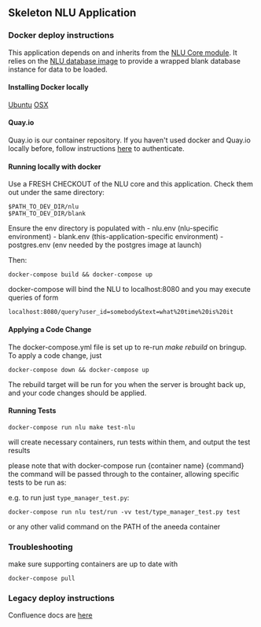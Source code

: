 ## Skeleton NLU Application

### Docker deploy instructions

This application depends on and inherits from the [NLU Core module](https://github.com/iAmPlus/nlu). It relies on the [NLU database image](https://github.com/iAmPlus/nlu-postgres-docker) to provide a wrapped blank database instance for data to be loaded.

#### Installing Docker locally

[Ubuntu](https://docs.docker.com/engine/installation/linux/docker-ce/ubuntu/)
[OSX](https://www.docker.com/docker-mac)

#### Quay.io

Quay.io is our container repository. If you haven't used docker and Quay.io locally before, follow instructions [here](https://iamplus.atlassian.net/wiki/spaces/NE/pages/108958457/Docker+Setup) to authenticate.

#### Running locally with docker

Use a FRESH CHECKOUT of the NLU core and this application. Check them out under the same directory:

```
$PATH_TO_DEV_DIR/nlu
$PATH_TO_DEV_DIR/blank
```

Ensure the env directory is populated with
    - nlu.env (nlu-specific environment)
    - blank.env (this-application-specific environment)
    - postgres.env (env needed by the postgres image at launch)

Then:

```docker-compose build && docker-compose up```

docker-compose will bind the NLU to localhost:8080 and you may execute queries of form

```localhost:8080/query?user_id=somebody&text=what%20time%20is%20it```

#### Applying a Code Change

The docker-compose.yml file is set up to re-run *make rebuild* on bringup. To apply a code change, just

```docker-compose down && docker-compose up```

The rebuild target will be run for you when the server is brought back up, and your code changes should be applied.

#### Running Tests

```docker-compose run nlu make test-nlu```

will create necessary containers, run tests within them, and output the test results

please note that with docker-compose run {container name} {command} the command will be passed through to the container, allowing specific tests to be run as:

e.g. to run just `type_manager_test.py`:

```docker-compose run nlu test/run -vv test/type_manager_test.py test```

or any other valid command on the PATH of the aneeda container

### Troubleshooting

make sure supporting containers are up to date with

```docker-compose pull```

### Legacy deploy instructions

Confluence docs are [here](https://iamplus.atlassian.net/wiki/display/NE/NLU+build+process)
